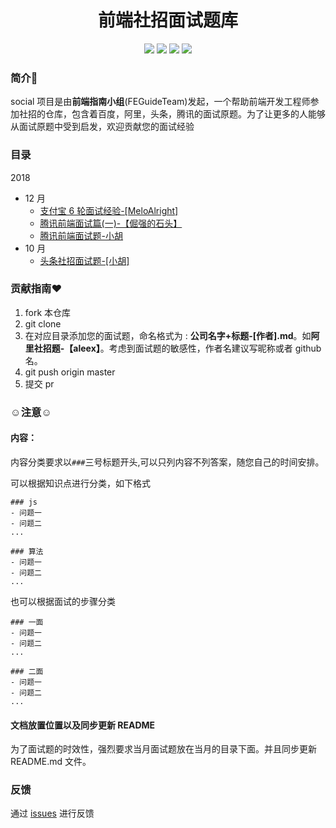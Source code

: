 <h1 align="center">前端社招面试题库</h1>

<p align='center'> 
  <a href='https://github.com/FEGuideTeam/social/network/members'><img src='https://img.shields.io/github/forks/FEGuideTeam/social.svg'></a>
  <a href='https://github.com/FEGuideTeam/social/issues'><img src='
https://img.shields.io/github/issues/FEGuideTeam/social.svg
'></a>
  <a href='https://github.com/FEGuideTeam/social/issues'><img src='https://img.shields.io/github/license/FEGuideTeam/social.svg'></a>
  <a href='https://github.com/FEGuideTeam/social/stargazers'><img src='https://img.shields.io/github/stars/FEGuideTeam/social.svg'></a>
</p>

### 简介:clap:

social 项目是由**前端指南小组**(FEGuideTeam)发起，一个帮助前端开发工程师参加社招的仓库，包含着百度，阿里，头条，腾讯的面试原题。为了让更多的人能够从面试原题中受到启发，欢迎贡献您的面试经验

### 目录

2018

- 12 月
  - [支付宝 6 轮面试经验-\[MeloAlright\]](./2018/12/支付宝6轮面试经验-[MeloAlright].md)
  - [腾讯前端面试篇(一)-【倔强的石头】](<./2018/12/腾讯前端面试篇(一)-[倔强的石头].md>)
  - [腾讯前端面试题-小胡](./2018/12/腾讯前端面试题-小胡.md)
- 10 月
  - [头条社招面试题-\[小胡\]](./2018/10/头条社招面试题-[小胡].md)

### 贡献指南:heart:

1. fork 本仓库
2. git clone
3. 在对应目录添加您的面试题，命名格式为 : **公司名字+标题-[作者].md**。如**阿里社招题-【aleex】**。考虑到面试题的敏感性，作者名建议写昵称或者 github 名。
4. git push origin master
5. 提交 pr

### :relaxed:注意:relaxed:

#### 内容：

内容分类要求以`###`三号标题开头,可以只列内容不列答案，随您自己的时间安排。

可以根据知识点进行分类，如下格式

```
### js
- 问题一
- 问题二
...

### 算法
- 问题一
- 问题二
...
```

也可以根据面试的步骤分类

```
### 一面
- 问题一
- 问题二
...

### 二面
- 问题一
- 问题二
...
```

#### 文档放置位置以及同步更新 README

为了面试题的时效性，强烈要求当月面试题放在当月的目录下面。并且同步更新 README.md 文件。

### 反馈

通过 [issues](https://github.com/FEGuideTeam/social/issues) 进行反馈
